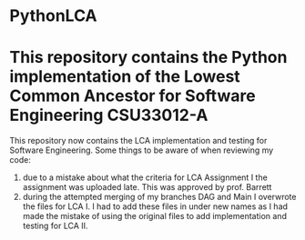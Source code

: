 # PythonLCA
# This repository contains the Python implementation of the Lowest Common Ancestor for Software Engineering CSU33012-A
This repository now contains the LCA implementation and testing for Software Engineering.
Some things to be aware of when reviewing my code:
1) due to a mistake about what the criteria for LCA Assignment I the assignment was uploaded late. This was approved by prof. Barrett
2) during the attempted merging of my branches DAG and Main I overwrote the files for LCA I. I had to add these files in under new names as I had made the mistake of using the original files to add implementation and testing for LCA II.
